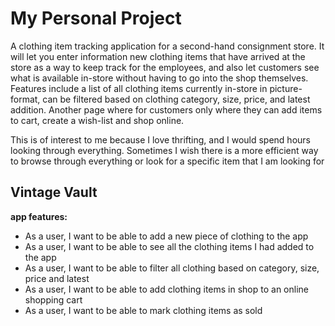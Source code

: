 # My Personal Project 

A clothing item tracking application for a second-hand consignment store. It will let you enter information new clothing 
items that have arrived at the store as a way to keep track for the employees, and also let customers see what is 
available in-store without having to go into the shop themselves. Features include a list of all clothing items currently
in-store in picture-format, can be filtered based on clothing category, size, price, and latest addition. Another page where 
for customers only where they can add items to cart, create a wish-list and shop online. 

This is of interest to me because I love thrifting, and I would spend hours looking through everything.
Sometimes I wish there is a more efficient way to browse through everything or look for a specific item that I am 
looking for 



## Vintage Vault

**app features:**
- As a user, I want to be able to add a new piece of clothing to the app
- As a user, I want to be able to see all the clothing items I had added to the app 
- As a user, I want to be able to filter all clothing based on category, size, price and latest
- As a user, I want to be able to add clothing items in shop to an online shopping cart
- As a user, I want to be able to mark clothing items as sold 

 